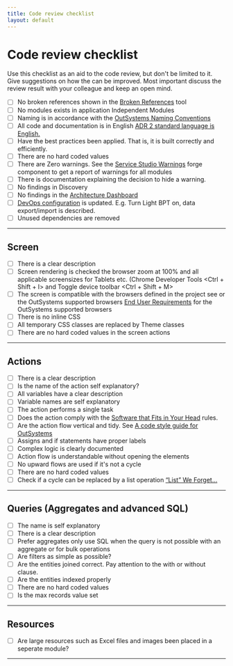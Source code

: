 ```yaml
---
title: Code review checklist
layout: default
---
```


# Code review checklist

Use this checklist as an aid to the code review, but don't be limited to it. Give suggestions on how the can be improved. Most important discuss the review result with your colleague and keep an open mind.

- [ ] No broken references shown in the [Broken References](https://www.outsystems.com/forge/component-overview/10062/broken-references) tool
- [ ] No modules exists in application Independent Modules
- [ ] Naming is in accordance with the [OutSystems Naming Conventions](OutSystemsNamingConventions.md)
- [ ] All code and documentation is in English [ADR 2 standard language is English.](ADR-002-standard-language-is-English.md)
- [ ] Have the best practices been applied. That is, it is built correctly and efficiently.
- [ ] There are no hard coded values
- [ ] There are Zero warnings. See the [Service Studio Warnings](https://www.outsystems.com/forge/component-overview/16101/service-studio-warnings) forge component to get a report of warnings for all modules
- [ ] There is documentation explaining the decision to hide a warning.
- [ ] No findings in Discovery
- [ ] No findings in the [Architecture Dashboard](https://architecture.outsystems.com/)
- [ ] [DevOps configuration](TBD) is updated. E.g. Turn Light BPT on, data export/import is described.
- [ ] Unused dependencies are removed

---

## Screen

* [ ] There is a clear description
* [ ] Screen rendering is checked the browser zoom at 100% and all applicable screensizes for Tablets etc. (Chrome Developer Tools \<Ctrl + Shift + I\> and Toggle device toolbar \<Ctrl + Shift + M\>
* [ ] The screen is compatible with the browsers defined in the project see or the OutSystems supported browsers [End User Requirements](https://success.outsystems.com/Documentation/11/Setting_Up_OutSystems/OutSystems_system_requirements#End_User_Requirements) for the OutSystems supported browsers
* [ ] There is no inline CSS
* [ ] All temporary CSS classes are replaced by Theme classes
* [ ] There are no hard coded values in the screen actions

---

## Actions

* [ ] There is a clear description
* [ ] Is the name of the action self explanatory?
* [ ] All variables have a clear description
* [ ] Variable names are self explanatory
* [ ] The action performs a single task
* [ ] Does the action comply with the [Software that Fits in Your Head](https://youtu.be/4Y0tOi7QWqM) rules.
* [ ] Are the action flow vertical and tidy. See [A code style guide for OutSystems](https://leonardo-monteiro-fernandes.medium.com/a-code-style-guide-for-outsystems-97a923084159)
* [ ] Assigns and if statements have proper labels
* [ ] Complex logic is clearly documented
* [ ] Action flow is understandable without opening the elements
* [ ] No upward flows are used if it's not a cycle
* [ ] There are no hard coded values
* [ ] Check if a cycle can be replaced by a list operation [“List” We Forget…](https://medium.com/productleague/list-we-forget-387fbd5173d4)

---

## Queries (Aggregates and advanced SQL)

* [ ] The name is self explanatory
* [ ] There is a clear description
* [ ] Prefer aggregates only use SQL when the query is not possible with an aggregate or for bulk operations
* [ ] Are filters as simple as possible?
* [ ] Are the entities joined correct. Pay attention to the with or without clause.
* [ ] Are the entities indexed properly
* [ ] There are no hard coded values
* [ ] Is the max records value set

---

## Resources

* [ ] Are large resources such as Excel files and images been placed in a seperate module?

---
